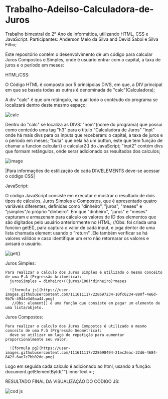 # Trabalho-Adeilso-Calculadora-de-Juros

Trabalho bimestral do 2º Ano de informática, utilizando HTML, CSS e JavaScript.
Participantes: Anderson Melo da Silva and Devid Saboi e Silva Filho;

Este repositório contém o desenvolvimento de um código para calcular Juros Compostos e Simples, onde é usuário entrar com o capital, a taxa de juros e o
período em meses:

HTML/CSS:

O Código HTML é composto por 5 principoias DIVS, em que, a DIV principal em que se baseia todas as outras é denominada de "calc"(Calculadora);

A div "calc" é que um retângulo, na qual todo o contéudo do programa se localizará dentro deste mesmo espaço;

![calc](https://user-images.githubusercontent.com/111611117/228691288-f0b5c0a9-a63c-4341-b3fe-ae1434797e6f.png)

Dentro do "calc" se localiza as DIVS:
  "nom"(nome do programa) que possui como conteúdo uma tag "h3" para o título "Calculadora de Juros"
  "inpt" onde há mais divs para os inputs que receberam: o capital, a taxa de juros e o período em meses;
  "buta" que nela há um button, este que tem função de chamar a funcion calcular() e calcular2() do JavaScript;
  "inpt2" contém divs que formam retângulos, onde serar adicionado os resultados dos calculos;
  
 ![image](https://user-images.githubusercontent.com/111611117/228694339-83eebe05-e44a-471a-8c40-499e56f8f516.png)
  
  |Para informações de estilização de cada DIV/ELEMENTS deve-se acessar o código CSS|
  
JavaScript:
  
  O código JavaScript consiste em executar e mostrar o resultado de dois tipos de cálculos, Juros Simples e Compostos, que é apresentado quatro variáveis diferentes, definidas como "dinheiro", "juros", "meses" e "jsimples"/o próprio "dinheiro". Em que "dinheiro", "juros" e "meses" capturam e armazenam para cálculo os valores de ID dos elementos que são digitados pelo usuário anteriormente no HTML;
  //Obs: foi criada uma funcion getE(), para captura o valor de cada input, e joga dentor de uma lista chamada element usando o "return" .Ele também verificar se há valores válidos e caso identifique um erro não retornarar os valores e avisará o usuário.
  
 ![get()](https://user-images.githubusercontent.com/111611117/228696104-296ca1c7-9971-4814-8d35-f4cb8845235b.png)
  
  Juros Simples:
    
    Para realizar o calculo dos Juros Simples é utilizado o mesmo conceito de uma P.A (Prgressão Aritmética):
      jurosSimples = dinheiro+((juros/100)*dinheiro)*meses
  
      ![formula js](https://user-images.githubusercontent.com/111611117/228697234-10fc6234-890f-4e6d-9b7b-4944e3d0aa44.png)
       //Obs: element[] é uma função que consiste em pegar um elemento de uma lista/objeto.
  Juros Compostos:
    
    Para realizar o calculo dos Juros Compostos é utilizado o mesmo conceito de uma P.G (Prgressão Geométrica):
      deve se utilizar um laço de repetição para aumentar proporcionalmente seu valor;
  
      ![formula pg](https://user-images.githubusercontent.com/111611117/228698494-21ec2eac-32d6-4684-842f-6ae7c7bb02de.png)
  
  Logo em seguida cada calculo é adicionado ao html, usando a função: document.getElementById("").innerText = ;
  
  RESULTADO FINAL DA VISUALIZAÇÃO DO CÓDIGO JS:
  
  ![cod js](https://user-images.githubusercontent.com/111611117/228698964-f845f62e-0fee-4a8f-ae72-29c77e63c257.png)
